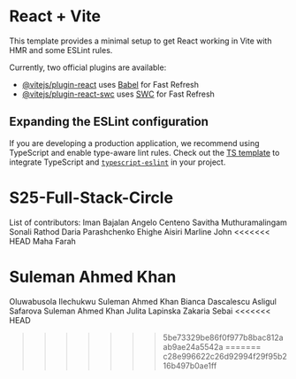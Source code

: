 # React + Vite

This template provides a minimal setup to get React working in Vite with HMR and some ESLint rules.

Currently, two official plugins are available:

- [@vitejs/plugin-react](https://github.com/vitejs/vite-plugin-react/blob/main/packages/plugin-react/README.md) uses [Babel](https://babeljs.io/) for Fast Refresh
- [@vitejs/plugin-react-swc](https://github.com/vitejs/vite-plugin-react-swc) uses [SWC](https://swc.rs/) for Fast Refresh

## Expanding the ESLint configuration

If you are developing a production application, we recommend using TypeScript and enable type-aware lint rules. Check out the [TS template](https://github.com/vitejs/vite/tree/main/packages/create-vite/template-react-ts) to integrate TypeScript and [`typescript-eslint`](https://typescript-eslint.io) in your project.

# S25-Full-Stack-Circle

List of contributors:
Iman Bajalan
Angelo Centeno
Savitha Muthuramalingam
Sonali Rathod
Daria Parashchenko
Ehighe Aisiri
Marline John
<<<<<<< HEAD
Maha Farah

Suleman Ahmed Khan
=======
Oluwabusola Ilechukwu
Suleman Ahmed Khan
Bianca Dascalescu
Asligul Safarova
Suleman Ahmed Khan
Julita Lapinska
Zakaria Sebai
<<<<<<< HEAD
>>>>>>> 5be73329be86f0f977b8bac812aab9ae24a5542a
=======
>>>>>>> c28e996622c26d92994f29f95b216b497b0ae1ff
